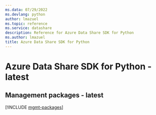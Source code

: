 ```yaml
---
ms.data: 07/29/2022
ms.devlang: python
author: lmazuel
ms.topic: reference
ms.service: datashare
description: Reference for Azure Data Share SDK for Python
ms.author: lmazuel
title: Azure Data Share SDK for Python
---
```

# Azure Data Share SDK for Python - latest

## Management packages - latest
[!INCLUDE [mgmt-packages](data-share-mgmt-index.md)]